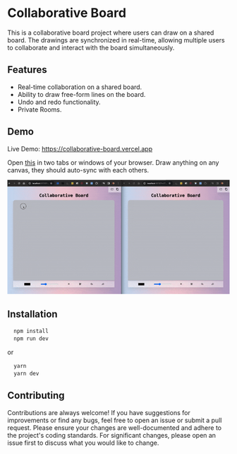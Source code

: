# Collaborative Board

This is a collaborative board project where users can draw on a shared board. The drawings are synchronized in real-time, allowing multiple users to collaborate and interact with the board simultaneously.

## Features

- Real-time collaboration on a shared board.
- Ability to draw free-form lines on the board.
- Undo and redo functionality.
- Private Rooms.

## Demo

Live Demo: https://collaborative-board.vercel.app

Open [this](https://collaborative-board.vercel.app?r=2342342334343) in two tabs or windows of your browser. Draw anything on any canvas, they should auto-sync with each others.


![Preview](preview.gif "Preview")

## Installation

```bash
  npm install
  npm run dev
```

or

```bash
  yarn
  yarn dev
```

## Contributing

Contributions are always welcome! If you have suggestions for improvements or find any bugs, feel free to open an issue or submit a pull request. Please ensure your changes are well-documented and adhere to the project's coding standards. For significant changes, please open an issue first to discuss what you would like to change.
